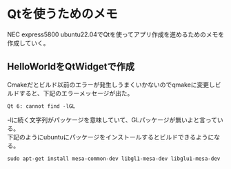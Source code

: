 # Qtを使うためのメモ

NEC express5800 ubuntu22.04でQtを使ってアプリ作成を進めるためのメモを作成していく。


## HelloWorldをQtWidgetで作成

Cmakeだとビルド以前のエラーが発生しうまくいかないのでqmakeに変更しビルドすると、下記のエラーメッセージが出た。

```
Qt 6: cannot find -lGL
```

-lに続く文字列がパッケージを意味していて、GLパッケージが無いよと言っている。  
下記のようにubuntuにパッケージをインストールするとビルドできるようになる。

```
sudo apt-get install mesa-common-dev libgl1-mesa-dev libglu1-mesa-dev
```




